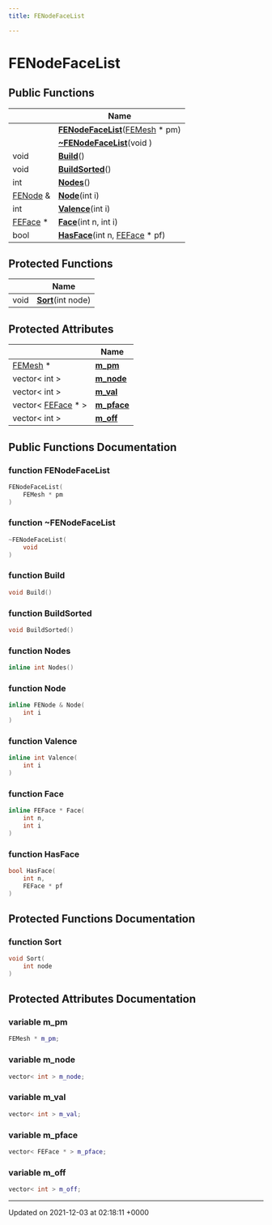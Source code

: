 ```yaml
---
title: FENodeFaceList

---
```


# FENodeFaceList





## Public Functions

|                | Name           |
| -------------- | -------------- |
| | **[FENodeFaceList](../Classes/classFENodeFaceList.md#function-fenodefacelist)**([FEMesh](../Classes/classFEMesh.md) * pm) |
| | **[~FENodeFaceList](../Classes/classFENodeFaceList.md#function-~fenodefacelist)**(void ) |
| void | **[Build](../Classes/classFENodeFaceList.md#function-build)**() |
| void | **[BuildSorted](../Classes/classFENodeFaceList.md#function-buildsorted)**() |
| int | **[Nodes](../Classes/classFENodeFaceList.md#function-nodes)**() |
| [FENode](../Classes/classFENode.md) & | **[Node](../Classes/classFENodeFaceList.md#function-node)**(int i) |
| int | **[Valence](../Classes/classFENodeFaceList.md#function-valence)**(int i) |
| [FEFace](../Classes/classFEFace.md) * | **[Face](../Classes/classFENodeFaceList.md#function-face)**(int n, int i) |
| bool | **[HasFace](../Classes/classFENodeFaceList.md#function-hasface)**(int n, [FEFace](../Classes/classFEFace.md) * pf) |

## Protected Functions

|                | Name           |
| -------------- | -------------- |
| void | **[Sort](../Classes/classFENodeFaceList.md#function-sort)**(int node) |

## Protected Attributes

|                | Name           |
| -------------- | -------------- |
| [FEMesh](../Classes/classFEMesh.md) * | **[m_pm](../Classes/classFENodeFaceList.md#variable-m-pm)**  |
| vector< int > | **[m_node](../Classes/classFENodeFaceList.md#variable-m-node)**  |
| vector< int > | **[m_val](../Classes/classFENodeFaceList.md#variable-m-val)**  |
| vector< [FEFace](../Classes/classFEFace.md) * > | **[m_pface](../Classes/classFENodeFaceList.md#variable-m-pface)**  |
| vector< int > | **[m_off](../Classes/classFENodeFaceList.md#variable-m-off)**  |

## Public Functions Documentation

### function FENodeFaceList

```cpp
FENodeFaceList(
    FEMesh * pm
)
```


### function ~FENodeFaceList

```cpp
~FENodeFaceList(
    void 
)
```


### function Build

```cpp
void Build()
```


### function BuildSorted

```cpp
void BuildSorted()
```


### function Nodes

```cpp
inline int Nodes()
```


### function Node

```cpp
inline FENode & Node(
    int i
)
```


### function Valence

```cpp
inline int Valence(
    int i
)
```


### function Face

```cpp
inline FEFace * Face(
    int n,
    int i
)
```


### function HasFace

```cpp
bool HasFace(
    int n,
    FEFace * pf
)
```


## Protected Functions Documentation

### function Sort

```cpp
void Sort(
    int node
)
```


## Protected Attributes Documentation

### variable m_pm

```cpp
FEMesh * m_pm;
```


### variable m_node

```cpp
vector< int > m_node;
```


### variable m_val

```cpp
vector< int > m_val;
```


### variable m_pface

```cpp
vector< FEFace * > m_pface;
```


### variable m_off

```cpp
vector< int > m_off;
```


-------------------------------

Updated on 2021-12-03 at 02:18:11 +0000